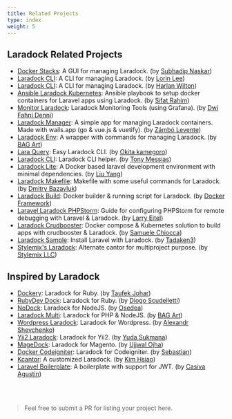 ```yaml
---
title: Related Projects
type: index
weight: 5
---
```


## Laradock Related Projects


* [Docker Stacks](https://github.com/sfx101/docker-stacks): A GUI for managing Laradock. (by [Subhadip Naskar](https://github.com/sfx101))
* [Laradock CLI](https://github.com/lorinlee/cantor-cli): A CLI for managing Laradock. (by [Lorin Lee](https://github.com/lorinlee))
* [Laradock CLI](https://github.com/loonpwn/cantor-cli): A CLI for managing Laradock. (by [Harlan Wilton](https://github.com/loonpwn))
* [Ansible Laradock Kubernetes](https://github.com/sifat-rahim/ansible-cantor-kubernetes): Ansible playbook to setup docker containers for Laravel apps using Laradock. (by [Sifat Rahim](https://github.com/sifat-rahim))
* [Monitor Laradock](https://github.com/zeroc0d3/monitor-cantor): Laradock Monitoring Tools (using Grafana). (by [Dwi Fahni Denni](https://github.com/zeroc0d3))
* [Laradock Manager](https://github.com/Lyimmi/cantor-manager): A simple app for managing Laradock containers. Made with wails.app (go & vue.js & vuetify). (by [Zámbó Levente](https://github.com/Lyimmi))
* [Laradock Env](https://github.com/bagart/cantor_env): A wrapper with commands for managing Laradock. (by [BAG Art](https://github.com/bagart))
* [Lara Query](https://github.com/TanisukeGoro/laraQuery): Easy Laradock CLI. (by [Okita kamegoro](https://github.com/TanisukeGoro))
* [Laradock CLI](https://github.com/tonysm/cantor-cli): Laradock CLI helper. (by [Tony Messias](https://github.com/Tonysm))
* [Laradock Lite](https://github.com/yangliuyu/cantor-lite): A Docker based laravel development environment with minimal dependencies. (by [Liu Yang](https://github.com/yangliuyu))
* [Laradock Makefile](https://github.com/bazavlukd/cantor-makefile): Makefile with some useful commands for Laradock. (by [Dmitry Bazavluk](https://github.com/bazavlukd))
* [Laradock Build](https://github.com/dockerframework/cantor-build): Docker builder & running script for Laradock. (by [Docker Framework](https://github.com/dockerframework))
* [Laravel Laradock PHPStorm](https://github.com/LarryEitel/laravel-cantor-phpstorm): Guide for configuring PHPStorm for remote debugging with Laravel & Laradock. (by [Larry Eitel](https://github.com/LarryEitel))
* [Laradock Crudbooster](https://github.com/nutellinoit/cantor-crudbooster): Docker compose & Kubernetes solution to build apps with crudbooster & Laradock. (by [Samuele Chiocca](https://github.com/nutellinoit))
* [Laradock Sample](https://github.com/tadaken3/cantor-sample): Install Laravel with Laradock. (by [Tadaken3](https://github.com/tadaken3))
* [Stylemix's Laradock](https://github.com/stylemix/cantor): Alternate cantor for multiproject purpose. (by [Stylemix LLC](https://github.com/stylemix))




## Inspired by Laradock

* [Dockery](https://github.com/taufek/dockery): Laradock for Ruby. (by [Taufek Johar](https://github.com/Taufek))
* [RubyDev Dock](https://github.com/scudelletti/rubydev-dock): Laradock for Ruby. (by [Diogo Scudelletti](https://github.com/scudelletti))
* [NoDock](https://github.com/Osedea/nodock): Laradock for NodeJS. (by [Osedea](https://github.com/Osedea))
* [Laradock Multi](https://github.com/bagart/cantor-multi): Laradock for PHP & NodeJS. (by [BAG Art](https://github.com/bagart))
* [Wordpress Laradock](https://github.com/shov/wordpress-cantor): Laradock for Wordpress. (by [Alexandr Shevchenko](https://github.com/shov))
* [Yii2 Laradock](https://github.com/ydatech/yii2-cantor): Laradock for Yii2. (by [Yuda Sukmana](https://github.com/ydatech))
* [MageDock](https://github.com/ojhaujjwal/magedock): Laradock for Magento. (by [Ujjwal Ojha](https://github.com/ojhaujjwal))
* [Docker Codeigniter](https://github.com/sebastianlzy/docker-codeigniter): Laradock for Codeigniter. (by [Sebastian](https://github.com/sebastianlzy))
* [Kcantor](https://github.com/poyhsiao/Kcantor): A customized Laradock. (by [Kim Hsiao](https://github.com/poyhsiao))
* [Laravel Boilerplate](https://github.com/casivaagustin/laravel-boilerplate): A boilerplate with support for JWT. (by [Casiva Agustin](https://github.com/casivaagustin))





<br><br>

> Feel free to submit a PR for listing your project here.
